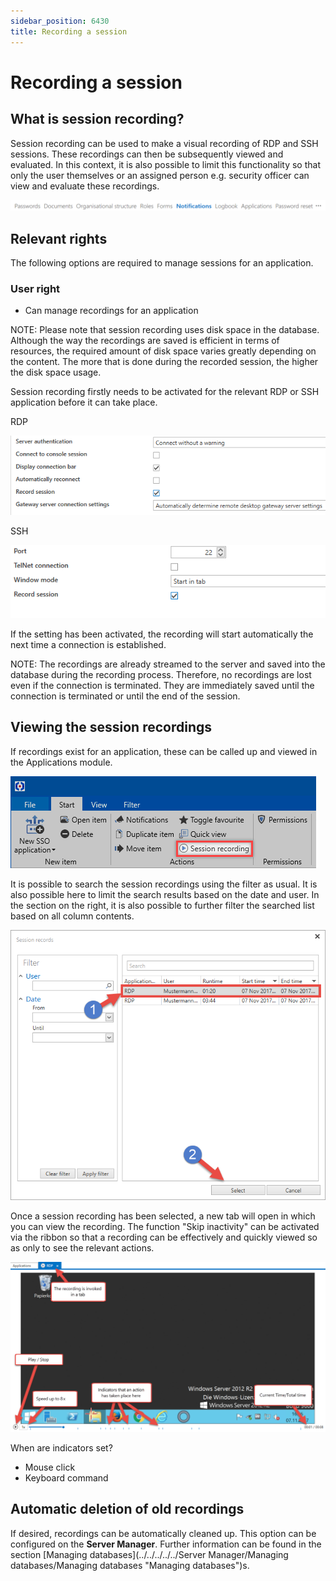 ```yaml
---
sidebar_position: 6430
title: Recording a session
---
```


# Recording a session

## What is session recording?

Session recording can be used to make a visual recording of RDP and SSH sessions. These recordings can then be subsequently viewed and evaluated. In this context, it is also possible to limit this functionality so that only the user themselves or an assigned person e.g. security officer can view and evaluate these recordings.

![notifications modul](../../../../../../../../../../static/images/PasswordSecure_9.2/Content/Resources/Images/notifications_1-en.png "notifications modul")

## Relevant rights

The following options are required to manage sessions for an application.

### User right

* Can manage recordings for an application

NOTE: Please note that session recording uses disk space in the database. Although the way the recordings are saved is efficient in terms of resources, the required amount of disk space varies greatly depending on the content. The more that is done during the recorded session, the higher the disk space usage.

Session recording firstly needs to be activated for the relevant RDP or SSH application before it can take place.

RDP

![activating session recording](../../../../../../../../../../static/images/PasswordSecure_9.2/Content/Resources/Images/recording_a_session_2-en.png "activating session recording")

SSH

![activating session recording](../../../../../../../../../../static/images/PasswordSecure_9.2/Content/Resources/Images/recording_a_session_3-en.png "activating session recording")

If the setting has been activated, the recording will start automatically the next time a connection is established.

NOTE: The recordings are already streamed to the server and saved into the database during the recording process. Therefore, no recordings are lost even if the connection is terminated. They are immediately saved until the connection is terminated or until the end of the session.

## Viewing the session recordings

If recordings exist for an application, these can be called up and viewed in the Applications module.

![viewing session recording](../../../../../../../../../../static/images/PasswordSecure_9.2/Content/Resources/Images/recording_a_session_4-en.png "viewing session recording")

It is possible to search the session recordings using the filter as usual. It is also possible here to limit the search results based on the date and user. In the section on the right, it is also possible to further filter the searched list based on all column contents.

![session records](../../../../../../../../../../static/images/PasswordSecure_9.2/Content/Resources/Images/recording_a_session_5-en.png "session records")

Once a session recording has been selected, a new tab will open in which you can view the recording. The function "Skip inactivity" can be activated via the ribbon so that a recording can be effectively and quickly viewed so as only to see the relevant actions.

![viewing a session recording](../../../../../../../../../../static/images/PasswordSecure_9.2/Content/Resources/Images/recording_a_session_6-en.png "viewing a session recording")

When are indicators set?

* Mouse click
* Keyboard command

## Automatic deletion of old recordings

If desired, recordings can be automatically cleaned up. This option can be configured on the **Server Manager**. Further information can be found in the section [Managing databases](../../../../../Server Manager/Managing databases/Managing databases "Managing databases")s.